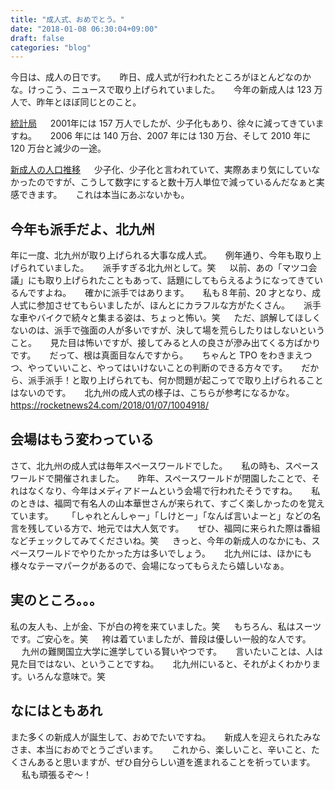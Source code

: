 ```yaml
---
title: "成人式、おめでとう。"
date: "2018-01-08 06:30:04+09:00"
draft: false
categories: "blog"
---
```

今日は、成人の日です。
　
昨日、成人式が行われたところがほとんどなのかな。けっこう、ニュースで取り上げられていました。
　
今年の新成人は 123 万人で、昨年とほぼ同じとのこと。

[統計局](http://www.stat.go.jp/data/jinsui/topics/topi1070.htm)
　
2001年には 157 万人でしたが、少子化もあり、徐々に減ってきていますね。
　
2006 年には 140 万台、2007 年には 130 万台、そして 2010 年に 120 万台と減少の一途。

[新成人の人口推移](http://www.stat.go.jp/data/jinsui/topics/topi1072.htm)
　
少子化、少子化と言われていて、実際あまり気にしていなかったのですが、こうして数字にすると数十万人単位で減っているんだなぁと実感できます。
　
これは本当にあぶないかも。
　
## 今年も派手だよ、北九州

年に一度、北九州が取り上げられる大事な成人式。
　
例年通り、今年も取り上げられていました。
　
派手すぎる北九州として。笑
　
以前、あの「マツコ会議」にも取り上げられたこともあって、話題にしてもらえるようになってきているんですよね。
　
確かに派手ではあります。
　
私も８年前、20 才となり、成人式に参加させてもらいましたが、ほんとにカラフルな方がたくさん。
　
派手な車やバイクで続々と集まる姿は、ちょっと怖い。笑
　
ただ、誤解してほしくないのは、派手で強面の人が多いですが、決して場を荒らしたりはしないということ。
　
見た目は怖いですが、接してみると人の良さが滲み出てくる方ばかりです。
　
だって、根は真面目なんですから。
　
ちゃんと TPO をわきまえつつ、やっていいこと、やってはいけないことの判断のできる方々です。
　
だから、派手派手！と取り上げられても、何か問題が起こってで取り上げられることはないのです。
　
北九州の成人式の様子は、こちらが参考になるかな。
　
https://rocketnews24.com/2018/01/07/1004918/
　
## 会場はもう変わっている

さて、北九州の成人式は毎年スペースワールドでした。
　
私の時も、スペースワールドで開催されました。
　
昨年、スペースワールドが閉園したことで、それはなくなり、今年はメディアドームという会場で行われたそうですね。
　
私のときは、福岡で有名人の山本華世さんが来られて、すごく楽しかったのを覚えています。
　
「しゃれとんしゃー」「しけとー」「なんば言いよーと」などの名言を残している方で、地元では大人気です。
　
ぜひ、福岡に来られた際は番組などチェックしてみてくださいね。笑
　
きっと、今年の新成人のなかにも、スペースワールドでやりたかった方は多いでしょう。
　
北九州には、ほかにも様々なテーマパークがあるので、会場になってもらえたら嬉しいなぁ。
　
## 実のところ。。。

私の友人も、上が金、下が白の袴を来ていました。笑
　
もちろん、私はスーツです。ご安心を。笑
　
袴は着ていましたが、普段は優しい一般的な人です。
　
九州の難関国立大学に進学している賢いやつです。
　
言いたいことは、人は見た目ではない、ということですね。
　
北九州にいると、それがよくわかります。いろんな意味で。笑
　
## なにはともあれ

また多くの新成人が誕生して、おめでたいですね。
　
新成人を迎えられたみなさま、本当におめでとうございます。
　
これから、楽しいこと、辛いこと、たくさんあると思いますが、ぜひ自分らしい道を進まれることを祈っています。
　
私も頑張るぞ〜！